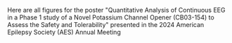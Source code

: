 Here are all figures for the poster "Quantitative Analysis of Continuous EEG in a Phase 1 study of a Novel Potassium Channel Opener (CB03-154) to Assess the Safety and Tolerability" presented in the 2024 American Epilepsy Society (AES) Annual Meeting
